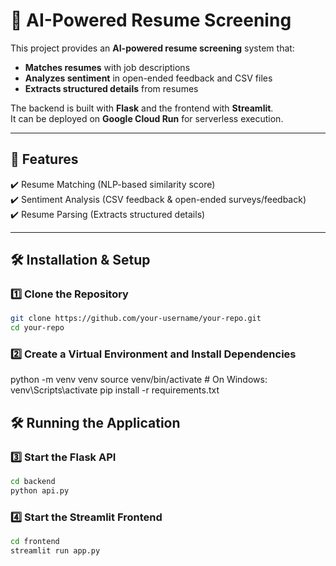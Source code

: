 # 📝 AI-Powered Resume Screening  

This project provides an **AI-powered resume screening** system that:  
- **Matches resumes** with job descriptions  
- **Analyzes sentiment** in open-ended feedback and CSV files  
- **Extracts structured details** from resumes  

The backend is built with **Flask** and the frontend with **Streamlit**.  
It can be deployed on **Google Cloud Run** for serverless execution.  

---

## **🚀 Features**
✔️ Resume Matching (NLP-based similarity score)  
✔️ Sentiment Analysis (CSV feedback & open-ended surveys/feedback)  
✔️ Resume Parsing (Extracts structured details)  

---

## **🛠️ Installation & Setup**
### **1️⃣ Clone the Repository**
```sh
git clone https://github.com/your-username/your-repo.git
cd your-repo
```

### **2️⃣ Create a Virtual Environment and Install Dependencies**

python -m venv venv
source venv/bin/activate  # On Windows: venv\Scripts\activate
pip install -r requirements.txt

## **🛠️ Running the Application**
### **3️⃣ Start the Flask API**
```sh
cd backend
python api.py
```

### **4️⃣ Start the Streamlit Frontend**
```sh
cd frontend
streamlit run app.py
```
